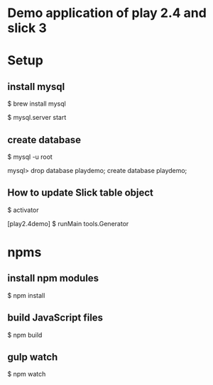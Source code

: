 Demo application of play 2.4 and slick 3
=================================

# Setup

## install mysql

$ brew install mysql

$ mysql.server start

## create database

$ mysql -u root 

mysql> drop database playdemo; create database playdemo;

## How to update Slick table object

$ activator

[play2.4demo] $ runMain tools.Generator

# npms

## install npm modules
$ npm install

## build JavaScript files
$ npm build

## gulp watch
$ npm watch




